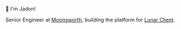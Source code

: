 :wave: I'm Jadon!

Senior Engineer at [Moonsworth](https://moonsworth.com/), building the platform for [Lunar Client](https://lunarclient.com/).
